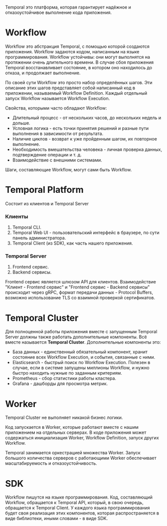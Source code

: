 Temporal это платформа, которая гарантирует надёжное и отказоустойчивое выполнение кода приложения.
# Workflow
Workflow это абстракция Temporal, с помощью которой создаются приложения. Workflow задаются кодом, написанным на языке программирования. Workflow устойчивы: они могут выполнятся на протяжении очень длительного времени. В случае сбоя приложения Temporal восстанавливает состояние, в котором оно находилось до отказа, и продолжает выполнение.

По своей сути Workflow это просто набор определённых шагов. Эти описание этих шагов представляет собой написанный код в приложении, называемый Workflow Definition. Каждый отдельный запуск Workflow называется Workflow Execution.

Свойства, которыми часто обладают Workflow:
- Длительный процесс - от нескольких часов, до нескольких недель и дольше.
- Условная логика - есть точки принятия решений и разные пути выполнения в зависимости от результата.
- Наличие циклов - возврат к уже пройденным шагом, их повторное выполнение.
- Необходимость вмешательства человека - личная проверка данных, подтверждение операции и т. д.
- Взаимодействие с внешними системами.

Шаги, составляющие Workflow, могут сами быть Workflow.
# Temporal Platform
Состоит из клиентов и Temporal Server
### Клиенты
1) Temporal CLI.
2) Temporal Web UI - пользовательский интерфейс в браузере, по сути панель администратора.
3) Temporal Client (из SDK), как часть нашего приложения.

### Temporal Server
1) Frontend сервис.
2) Backend сервисы.

Frontend сервис является шлюзом API для клиентов. Взаимодействие "Клиент - Frontend сервис" и "Frontend сервис - Backend сервисы" происходит через gRPC, формат передачи данных - Protocol Buffers, возможно использование TLS со взаимной проверкой сертификатов.
# Temporal Cluster
Для полноценной работы приложения вместе с запущенным Temporal Server должны также работать дополнительные компоненты. Всё вместе называется **Temporal Cluster**. Дополнительные компоненты это:
- База данных  - единственный обязательный компонент, хранит состояние всех Workflow Execution, и события, связанные с ними.
- Elasticsearch - быстрый поиск по Workflow Execution. Полезен в случае, если в системе запущены миллионы Workflow, и нужно быстро находить нужные по заданным критериям.
- Prometheus - сбор статистики работы кластера.
- Grafana - дашборды для просмотра метрик.

# Worker
Temporal Cluster не выполняет никакой бизнес логики.

Код запускается в Worker, которые работают вместе с нашим приложением на отдельных серверах. В коде приложения может содержаться инициализация Worker, Workflow Definition, запуск других Workflow.

Temporal занимается оркестрацией множества Worker. Запуск большого количества серверов с работающими Worker обеспечивает масштабируемость и отказоустойчивость.
# SDK
Workflow пишутся на языке программирования. Код, составляющий Workflow, обращается к Temporal API, который, в свою очередь, обращается к Temporal Client. У каждого языка программирования будет своя реализация этих компонентов, которая распространяется в виде библиотеки, иными словами - в виде SDK.